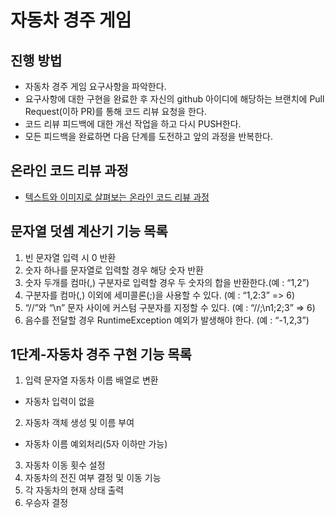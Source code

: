 # 자동차 경주 게임
## 진행 방법
* 자동차 경주 게임 요구사항을 파악한다.
* 요구사항에 대한 구현을 완료한 후 자신의 github 아이디에 해당하는 브랜치에 Pull Request(이하 PR)를 통해 코드 리뷰 요청을 한다.
* 코드 리뷰 피드백에 대한 개선 작업을 하고 다시 PUSH한다.
* 모든 피드백을 완료하면 다음 단계를 도전하고 앞의 과정을 반복한다.

## 온라인 코드 리뷰 과정
* [텍스트와 이미지로 살펴보는 온라인 코드 리뷰 과정](https://github.com/next-step/nextstep-docs/tree/master/codereview)

## 문자열 덧셈 계산기 기능 목록

1. 빈 문자열 입력 시 0 반환
2. 숫자 하나를 문자열로 입력할 경우 해당 숫자 반환
3. 숫자 두개를 컴마(,) 구분자로 입력할 경우 두 숫자의 합을 반환한다.(예 : “1,2”)
4. 구분자를 컴마(,) 이외에 세미콜론(;)을 사용할 수 있다. (예 : “1,2:3” => 6)
5. “//”와 “\n” 문자 사이에 커스텀 구분자를 지정할 수 있다. (예 : “//;\n1;2;3” => 6)
6. 음수를 전달할 경우 RuntimeException 예외가 발생해야 한다. (예 : “-1,2,3”)

## 1단계-자동차 경주 구현 기능 목록

1. 입력 문자열 자동차 이름 배열로 변환
- 자동차 입력이 없을
2. 자동차 객체 생성 및 이름 부여
- 자동차 이름 예외처리(5자 이하만 가능)
3. 자동차 이동 횟수 설정
4. 자동차의 전진 여부 결정 및 이동 기능
5. 각 자동차의 현재 상태 출력
6. 우승자 결정